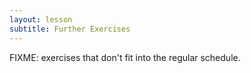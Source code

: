 ```yaml
---
layout: lesson
subtitle: Further Exercises
---
```

FIXME: exercises that don't fit into the regular schedule.
